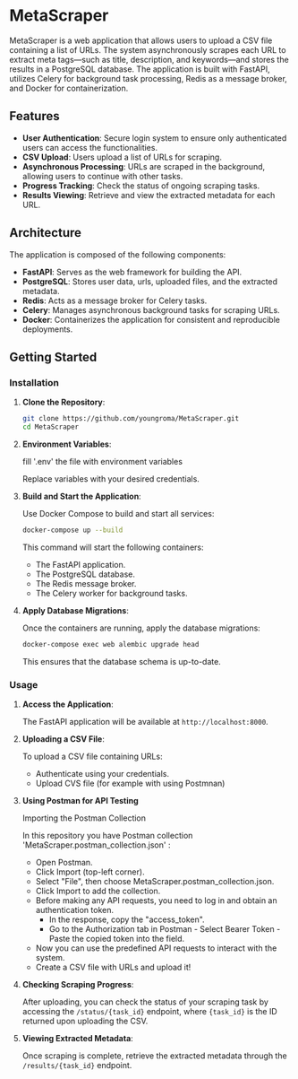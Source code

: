 # MetaScraper

MetaScraper is a web application that allows users to upload a CSV file containing a list of URLs. The system asynchronously scrapes each URL to extract meta tags—such as title, description, and keywords—and stores the results in a PostgreSQL database. The application is built with FastAPI, utilizes Celery for background task processing, Redis as a message broker, and Docker for containerization.

## Features  
- **User Authentication**: Secure login system to ensure only authenticated users can access the functionalities.
- **CSV Upload**: Users upload a list of URLs for scraping.
- **Asynchronous Processing**: URLs are scraped in the background, allowing users to continue with other tasks.
- **Progress Tracking**: Check the status of ongoing scraping tasks.
- **Results Viewing**: Retrieve and view the extracted metadata for each URL.

## Architecture

The application is composed of the following components:

- **FastAPI**: Serves as the web framework for building the API.
- **PostgreSQL**: Stores user data, urls, uploaded files, and the extracted metadata.
- **Redis**: Acts as a message broker for Celery tasks.
- **Celery**: Manages asynchronous background tasks for scraping URLs.
- **Docker**: Containerizes the application for consistent and reproducible deployments.

## Getting Started


### Installation

1. **Clone the Repository**:

   ```bash
   git clone https://github.com/youngroma/MetaScraper.git
   cd MetaScraper
   ```

2. **Environment Variables**:

   fill '.env' the file with environment variables


   Replace variables with your desired credentials.

3. **Build and Start the Application**:

   Use Docker Compose to build and start all services:

   ```bash
   docker-compose up --build
   ```

   This command will start the following containers:

   - The FastAPI application.
   - The PostgreSQL database.
   - The Redis message broker.
   - The Celery worker for background tasks.

4. **Apply Database Migrations**:

   Once the containers are running, apply the database migrations:

   ```bash
   docker-compose exec web alembic upgrade head
   ```

   This ensures that the database schema is up-to-date.

### Usage

1. **Access the Application**:

   The FastAPI application will be available at `http://localhost:8000`.

2. **Uploading a CSV File**:

   To upload a CSV file containing URLs:

   - Authenticate using your credentials.
   - Upload CVS file (for example with using Postmnan)
  
3. **Using Postman for API Testing**

    Importing the Postman Collection

    In this repository you have Postman collection 'MetaScraper.postman_collection.json' :


    - Open Postman.
    - Click Import (top-left corner).
    - Select "File", then choose MetaScraper.postman_collection.json.
    - Click Import to add the collection.
    - Before making any API requests, you need to log in and obtain an authentication token.
       - In the response, copy the "access_token".
       - Go to the Authorization tab in Postman - Select Bearer Token - Paste the copied token into the field.
    - Now you can use the predefined API requests to interact with the system.
    - Create a CSV file with URLs and upload it!


3. **Checking Scraping Progress**:

   After uploading, you can check the status of your scraping task by accessing the `/status/{task_id}` endpoint, where `{task_id}` is the ID returned upon uploading the CSV.

4. **Viewing Extracted Metadata**:

   Once scraping is complete, retrieve the extracted metadata through the `/results/{task_id}` endpoint.


